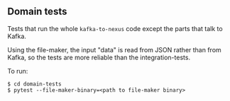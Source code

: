 ## Domain tests

Tests that run the whole `kafka-to-nexus` code except the parts that talk to Kafka.

Using the file-maker, the input "data" is read from JSON rather than from Kafka, so the tests are more reliable than the integration-tests.

To run:
```
$ cd domain-tests
$ pytest --file-maker-binary=<path to file-maker binary>
```